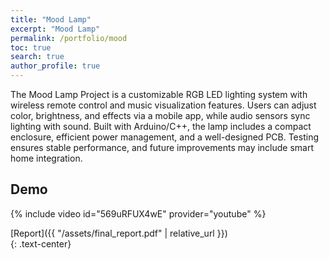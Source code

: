 ```yaml
---
title: "Mood Lamp"
excerpt: "Mood Lamp"
permalink: /portfolio/mood
toc: true
search: true
author_profile: true
---
```

The Mood Lamp Project is a customizable RGB LED lighting system with wireless remote control and music visualization features. Users can adjust color, brightness, and effects via a mobile app, while audio sensors sync lighting with sound. Built with Arduino/C++, the lamp includes a compact enclosure, efficient power management, and a well-designed PCB. Testing ensures stable performance, and future improvements may include smart home integration.



## Demo
{% include video id="569uRFUX4wE" provider="youtube" %}

[Report]({{ "/assets/final_report.pdf" | relative_url }})   
{: .text-center}
